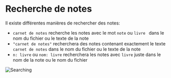# Recherche de notes

Il existe différentes manières de rechercher des notes:

- `carnet de notes` recherche les notes avec le mot `note` ou `livre ` dans le nom du fichier ou le texte de la note
- `"carnet de notes"` recherchera des notes contenant exactement le texte `carnet de notes` dans le nom du fichier ou le texte de la note
- `n: livre` ou `nom: livre` recherchera les notes avec `livre` juste dans le nom de la note ou le nom du fichier

![Searching](/img/searching.png)
